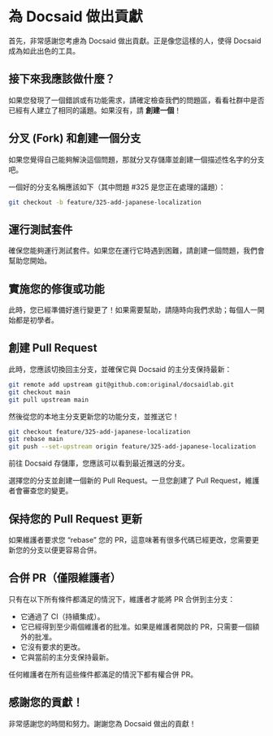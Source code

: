 # 為 Docsaid 做出貢獻

首先，非常感謝您考慮為 Docsaid 做出貢獻。正是像您這樣的人，使得 Docsaid 成為如此出色的工具。

## 接下來我應該做什麼？

如果您發現了一個錯誤或有功能需求，請確定檢查我們的問題區，看看社群中是否已經有人建立了相同的議題。如果沒有，請 **創建一個**！

## 分叉 (Fork) 和創建一個分支

如果您覺得自己能夠解決這個問題，那就分叉存儲庫並創建一個描述性名字的分支吧。

一個好的分支名稱應該如下（其中問題 #325 是您正在處理的議題）：

```bash
git checkout -b feature/325-add-japanese-localization
```

## 運行測試套件

確保您能夠運行測試套件。如果您在運行它時遇到困難，請創建一個問題，我們會幫助您開始。

## 實施您的修復或功能

此時，您已經準備好進行變更了！如果需要幫助，請隨時向我們求助；每個人一開始都是初學者。

## 創建 Pull Request

此時，您應該切換回主分支，並確保它與 Docsaid 的主分支保持最新：

```bash
git remote add upstream git@github.com:original/docsaidlab.git
git checkout main
git pull upstream main
```

然後從您的本地主分支更新您的功能分支，並推送它！

```bash
git checkout feature/325-add-japanese-localization
git rebase main
git push --set-upstream origin feature/325-add-japanese-localization
```

前往 Docsaid 存儲庫，您應該可以看到最近推送的分支。

選擇您的分支並創建一個新的 Pull Request。一旦您創建了 Pull Request，維護者會審查您的變更。

## 保持您的 Pull Request 更新

如果維護者要求您 “rebase” 您的 PR，這意味著有很多代碼已經更改，您需要更新您的分支以便更容易合併。

## 合併 PR（僅限維護者）

只有在以下所有條件都滿足的情況下，維護者才能將 PR 合併到主分支：

- 它通過了 CI（持續集成）。
- 它已經得到至少兩個維護者的批准。如果是維護者開啟的 PR，只需要一個額外的批准。
- 它沒有要求的更改。
- 它與當前的主分支保持最新。

任何維護者在所有這些條件都滿足的情況下都有權合併 PR。

## 感謝您的貢獻！

非常感謝您的時間和努力。謝謝您為 Docsaid 做出的貢獻！
